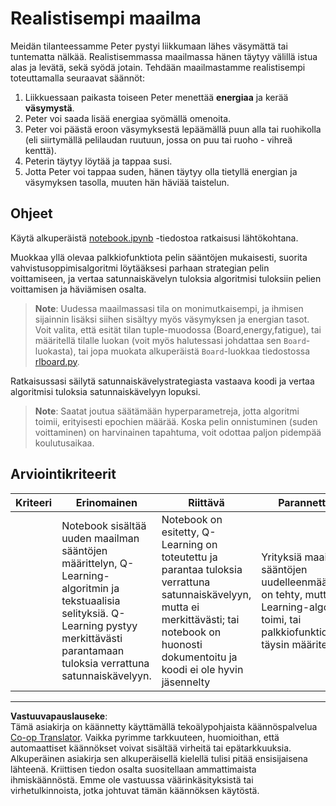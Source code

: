 <!--
CO_OP_TRANSLATOR_METADATA:
{
  "original_hash": "68394b2102d3503882e5e914bd0ff5c1",
  "translation_date": "2025-09-05T01:13:23+00:00",
  "source_file": "8-Reinforcement/1-QLearning/assignment.md",
  "language_code": "fi"
}
-->
# Realistisempi maailma

Meidän tilanteessamme Peter pystyi liikkumaan lähes väsymättä tai tuntematta nälkää. Realistisemmassa maailmassa hänen täytyy välillä istua alas ja levätä, sekä syödä jotain. Tehdään maailmastamme realistisempi toteuttamalla seuraavat säännöt:

1. Liikkuessaan paikasta toiseen Peter menettää **energiaa** ja kerää **väsymystä**.
2. Peter voi saada lisää energiaa syömällä omenoita.
3. Peter voi päästä eroon väsymyksestä lepäämällä puun alla tai ruohikolla (eli siirtymällä pelilaudan ruutuun, jossa on puu tai ruoho - vihreä kenttä).
4. Peterin täytyy löytää ja tappaa susi.
5. Jotta Peter voi tappaa suden, hänen täytyy olla tietyllä energian ja väsymyksen tasolla, muuten hän häviää taistelun.

## Ohjeet

Käytä alkuperäistä [notebook.ipynb](../../../../8-Reinforcement/1-QLearning/notebook.ipynb) -tiedostoa ratkaisusi lähtökohtana.

Muokkaa yllä olevaa palkkiofunktiota pelin sääntöjen mukaisesti, suorita vahvistusoppimisalgoritmi löytääksesi parhaan strategian pelin voittamiseen, ja vertaa satunnaiskävelyn tuloksia algoritmisi tuloksiin pelien voittamisen ja häviämisen osalta.

> **Note**: Uudessa maailmassasi tila on monimutkaisempi, ja ihmisen sijainnin lisäksi siihen sisältyy myös väsymyksen ja energian tasot. Voit valita, että esität tilan tuple-muodossa (Board,energy,fatigue), tai määritellä tilalle luokan (voit myös halutessasi johdattaa sen `Board`-luokasta), tai jopa muokata alkuperäistä `Board`-luokkaa tiedostossa [rlboard.py](../../../../8-Reinforcement/1-QLearning/rlboard.py).

Ratkaisussasi säilytä satunnaiskävelystrategiasta vastaava koodi ja vertaa algoritmisi tuloksia satunnaiskävelyyn lopuksi.

> **Note**: Saatat joutua säätämään hyperparametreja, jotta algoritmi toimii, erityisesti epochien määrää. Koska pelin onnistuminen (suden voittaminen) on harvinainen tapahtuma, voit odottaa paljon pidempää koulutusaikaa.

## Arviointikriteerit

| Kriteeri | Erinomainen                                                                                                                                                                                             | Riittävä                                                                                                                                                                                | Parannettavaa                                                                                                                          |
| -------- | ----------------------------------------------------------------------------------------------------------------------------------------------------------------------------------------------------- | --------------------------------------------------------------------------------------------------------------------------------------------------------------------------------------- | ------------------------------------------------------------------------------------------------------------------------------------------ |
|          | Notebook sisältää uuden maailman sääntöjen määrittelyn, Q-Learning-algoritmin ja tekstuaalisia selityksiä. Q-Learning pystyy merkittävästi parantamaan tuloksia verrattuna satunnaiskävelyyn.           | Notebook on esitetty, Q-Learning on toteutettu ja parantaa tuloksia verrattuna satunnaiskävelyyn, mutta ei merkittävästi; tai notebook on huonosti dokumentoitu ja koodi ei ole hyvin jäsennelty | Yrityksiä maailman sääntöjen uudelleenmäärittelyyn on tehty, mutta Q-Learning-algoritmi ei toimi, tai palkkiofunktiota ei ole täysin määritelty |

---

**Vastuuvapauslauseke**:  
Tämä asiakirja on käännetty käyttämällä tekoälypohjaista käännöspalvelua [Co-op Translator](https://github.com/Azure/co-op-translator). Vaikka pyrimme tarkkuuteen, huomioithan, että automaattiset käännökset voivat sisältää virheitä tai epätarkkuuksia. Alkuperäinen asiakirja sen alkuperäisellä kielellä tulisi pitää ensisijaisena lähteenä. Kriittisen tiedon osalta suositellaan ammattimaista ihmiskäännöstä. Emme ole vastuussa väärinkäsityksistä tai virhetulkinnoista, jotka johtuvat tämän käännöksen käytöstä.